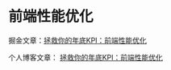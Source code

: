 # 前端性能优化

掘金文章：[拯救你的年底KPI：前端性能优化](https://juejin.cn/post/6911472693405548557)

个人博客文章： [拯救你的年底KPI：前端性能优化](https://alexwjj.github.io/views/fe/others/%E5%89%8D%E7%AB%AF%E6%80%A7%E8%83%BD%E4%BC%98%E5%8C%96.html)

